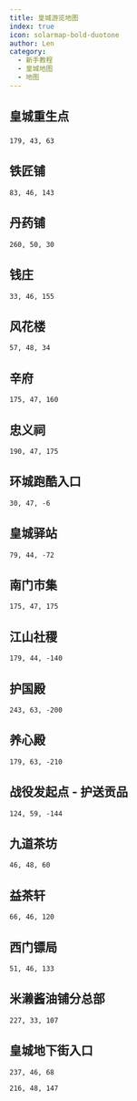 ```yaml
---
title: 皇城游览地图
index: true
icon: solarmap-bold-duotone
author: Len
category:
  - 新手教程	
  - 皇城地图
  - 地图
---
```


## 皇城重生点

###  

```X,Y,Z
179, 43, 63
```

## 铁匠铺

```X,Y,Z
83, 46, 143
```

## 丹药铺

```X,Y,Z
260, 50, 30
```

## 钱庄

```X,Y,Z
33, 46, 155
```

## 风花楼

```X,Y,Z
57, 48, 34
```

## 辛府

```X,Y,Z
175, 47, 160
```

## 忠义祠

```X,Y,Z
190, 47, 175
```

## 环城跑酷入口

```X,Y,Z
30, 47, -6
```

## 皇城驿站

```X,Y,Z
79, 44, -72
```

## 南门市集

```X,Y,Z
175, 47, 175
```

## 江山社稷

```X,Y,Z
179, 44, -140
```

## 护国殿

```X,Y,Z
243, 63, -200
```

## 养心殿

```X,Y,Z
179, 63, -210
```

## 战役发起点 - 护送贡品

```X,Y,Z
124, 59, -144
```

## 九道茶坊

```X,Y,Z
46, 48, 60
```

## 益茶轩

```X,Y,Z
66, 46, 120
```

## 西门镖局

```X,Y,Z
51, 46, 133
```

## 米濑酱油铺分总部

```X,Y,Z
227, 33, 107
```

## 皇城地下街入口

```X,Y,Z
237, 46, 68
```

```X,Y,Z
216, 48, 147
```

